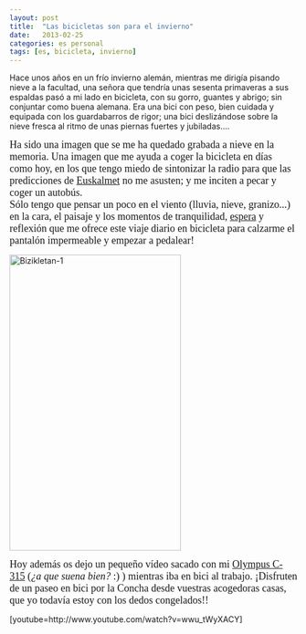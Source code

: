 ```yaml
---
layout: post
title:  "Las bicicletas son para el invierno"
date:   2013-02-25
categories: es personal
tags: [es, bicicleta, invierno]
---
```

Hace unos años en un frío invierno alemán, mientras me dirigía pisando nieve a la facultad, una señora que tendría unas sesenta primaveras a sus espaldas pasó a mi lado en bicicleta, con su gorro, guantes y abrigo; sin conjuntar como buena alemana. Era una bici con peso, bien cuidada y equipada con los guardabarros de rigor; una bici deslizándose sobre la nieve fresca al ritmo de unas piernas fuertes y jubiladas....
  
<p><span style="font-family:'Ubuntu Light';"><span style="font-size:large;">Ha sido una imagen que se me ha quedado grabada a nieve en la memoria. Una imagen que me ayuda a coger la bicicleta en días como hoy, en los que tengo miedo de sintonizar la radio para que las predicciones de <a title="Euskalmet" href="http://gentedigital.es/comunidad/anderiza/2013/02/25/sur-place/" target="_blank">Euskalmet</a> no me asusten; y me inciten a pecar y coger un autobús.<br>
Sólo tengo que pensar un poco en el viento (lluvia, nieve, granizo...) en la cara, el paisaje y los momentos de tranquilidad, <a title="Sur-place" href="http://gentedigital.es/comunidad/anderiza/2013/02/25/sur-place/" target="_blank">espera</a> y reflexión que me ofrece este viaje diario en bicicleta para calzarme el pantalón impermeable y empezar a pedalear!</span></span></p>

<p><a href="http://izaroblog.files.wordpress.com/2013/02/bizikletan-1.png"><img class="aligncenter size-large wp-image-1132" src="http://izaroblog.files.wordpress.com/2013/02/bizikletan-1.png?w=300" alt="Bizikletan-1" width="300" height="519"></a></p>
<p><span style="font-family:'Ubuntu Light';font-size:large;">Hoy además os dejo un pequeño&nbsp;vídeo&nbsp;sacado con mi </span><a style="font-family:'Ubuntu Light';font-size:large;" title="Olympus" href="http://www.digitalkamera.de/Kamera/Olympus/C-315_Zoom.aspx" target="_blank">Olympus C-315</a><span style="font-family:'Ubuntu Light';font-size:large;"> (</span><em style="font-family:'Ubuntu Light';font-size:large;">¿a que suena bien?</em><span style="font-family:'Ubuntu Light';font-size:large;"> :) ) mientras iba en bici al trabajo. ¡Disfruten de un paseo en bici por la Concha desde vuestras acogedoras casas, que yo todavía estoy con los dedos congelados!!&nbsp;</span></p>
<p>[youtube=http://www.youtube.com/watch?v=wwu_tWyXACY]</p>
